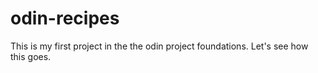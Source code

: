 # odin-recipes

This is my first project in the the odin project foundations. Let's see how this goes.